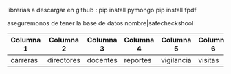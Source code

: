 librerias a  descargar en github :
pip install pymongo
pip install fpdf


aseguremonos de tener la base de datos
nombre|safecheckshool



| Columna 1   | Columna 2  | Columna 3 | Columna 4  | Columna 5  | Columna 6  |
|-------------|-------------|------------|------------|------------|------------|
| carreras   | directores | docentes  | reportes  | vigilancia | visitas    |

